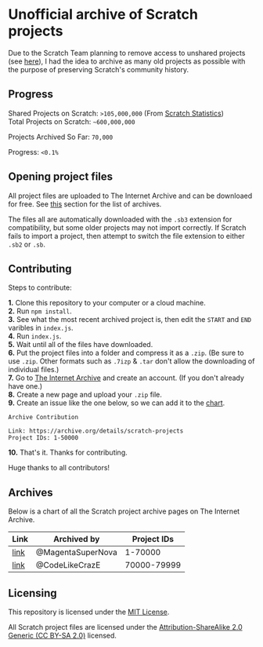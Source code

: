 # Unofficial archive of Scratch projects

Due to the Scratch Team planning to remove access to unshared projects (see [here](https://github.com/LLK/scratch-www/pull/6773)), I had the idea to archive as many old projects as possible with the purpose of preserving Scratch's community history.

## Progress

Shared Projects on Scratch: `>105,000,000` (From [Scratch Statistics](https://scratch.mit.edu/statistics/))  
Total Projects on Scratch: `~600,000,000`  

Projects Archived So Far: `70,000`  

Progress: `<0.1%`

## Opening project files

All project files are uploaded to The Internet Archive and can be downloaed for free. See [this](#archives) section for the list of archives.

The files all are automatically downloaded with the `.sb3` extension for compatibility, but some older projects may not import correctly.  If Scratch fails to import a project, then attempt to switch the file extension to either `.sb2` or `.sb`.

## Contributing

Steps to contribute:

**1.** Clone this repository to your computer or a cloud machine.  
**2.** Run `npm install`.  
**3.** See what the most recent archived project is, then edit the `START` and `END` varibles in `index.js`.  
**4.** Run `index.js`.  
**5.** Wait until all of the files have downloaded.  
**6.** Put the project files into a folder and compress it as a `.zip`. (Be sure to use `.zip`. Other formats such as `.7izp` & `.tar` don't allow the downloading of individual files.)  
**7.** Go to [The Internet Archive](https://archive.org) and create an account. (If you don't already have one.)  
**8.** Create a new page and upload your `.zip` file.  
**9.** Create an issue like the one below, so we can add it to the [chart](#archives).  

```
Archive Contribution

Link: https://archive.org/details/scratch-projects
Project IDs: 1-50000
```

**10.** That's it. Thanks for contributing.

Huge thanks to all contributors!

## Archives

Below is a chart of all the Scratch project archive pages on The Internet Archive.

| Link | Archived by | Project IDs |
| ---- | ----------- | ----------- |
| [link](https://archive.org/details/scratch-projects) | @MagentaSuperNova | 1-70000 |
| [link](https://archive.org/details/70000-80000) | @CodeLikeCrazE | 70000-79999 |

## Licensing

This repository is licensed under the [MIT License](https://github.com/micahlt/sbarchive/blob/master/LICENSE).

All Scratch project files are licensed under the [Attribution-ShareAlike 2.0 Generic (CC BY-SA 2.0)](https://creativecommons.org/licenses/by-sa/2.0/) licensed.
